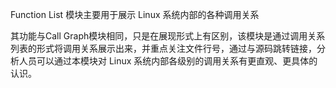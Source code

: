 Function List 模块主要用于展示 Linux 系统内部的各种调用关系

其功能与Call Graph模块相同，只是在展现形式上有区别，该模块是通过调用关系列表的形式将调用关系展示出来，并重点关注文件行号，通过与源码跳转链接，分析人员可以通过本模块对 Linux 系统内部各级别的调用关系有更直观、更具体的认识。
